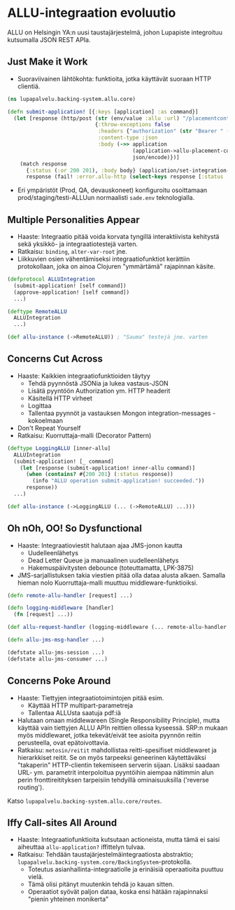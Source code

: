 # ALLU-integraation evoluutio

ALLU on Helsingin YA:n uusi taustajärjestelmä, johon Lupapiste integroituu kutsumalla JSON REST APIa.

## Just Make it Work

* Suoraviivainen lähtökohta: funktioita, jotka käyttävät suoraan HTTP clientiä.

```clojure
(ns lupapalvelu.backing-system.allu.core)

(defn submit-application! [{:keys [application] :as command}]
  (let [response (http/post (str (env/value :allu :url) "/placementcontracts")
                            {:throw-exceptions false
                             :headers {"authorization" (str "Bearer " (env/value :allu :jwt))}
                             :content-type :json
                             :body (->> application
                                        (application->allu-placement-contract true)
                                        json/encode)})]
    (match response
      {:status (:or 200 201), :body body} (application/set-integration-key (:id application) :ALLU {:id body})
      response (fail! :error.allu-http (select-keys response [:status :body])))))
```

* Eri ympäristöt (Prod, QA, devauskoneet) konfiguroitu osoittamaan prod/staging/testi-ALLUun normaalisti `sade.env`
  teknologialla.

## Multiple Personalities Appear

* Haaste: Integraatio pitää voida korvata tyngillä interaktiivista kehitystä sekä yksikkö- ja integraatiotestejä varten.
* Ratkaisu: `binding`, `alter-var-root` jne.
* Liikkuvien osien vähentämiseksi integraatiofunktiot kerättiin protokollaan, joka on ainoa Clojuren "ymmärtämä"
  rajapinnan käsite.

```clojure
(defprotocol ALLUIntegration
  (submit-application! [self command])
  (approve-application! [self command])
  ...)

(deftype RemoteALLU
  ALLUIntegration
  ...)

(def allu-instance (->RemoteALLU)) ; "Sauma" testejä jne. varten
```

## Concerns Cut Across

* Haaste: Kaikkien integraatiofunktioiden täytyy
    - Tehdä pyynnöstä JSONia ja lukea vastaus-JSON
    - Lisätä pyyntöön Authorization ym. HTTP headerit
    - Käsitellä HTTP virheet
    - Logittaa
    - Tallentaa pyynnöt ja vastauksen Mongon integration-messages -kokoelmaan
* Don't Repeat Yourself
* Ratkaisu: Kuorruttaja-malli (Decorator Pattern)

```clojure
(deftype LoggingALLU [inner-allu]
  ALLUIntegration
  (submit-application! [_ command]
    (let [response (submit-application! inner-allu command)]
      (when (contains? #{200 201} (:status response))
        (info "ALLU operation submit-application! succeeded."))
      response))
  ...)

(def allu-instance (->LoggingALLU (... (->RemoteALLU) ...)))
```

## Oh nOh, OO! So Dysfunctional

* Haaste: Integraatioviestit halutaan ajaa JMS-jonon kautta
    - Uudelleenlähetys
    - Dead Letter Queue ja manuaalinen uudelleenlähetys
    - Hakemuspäivitysten debounce (toteuttamatta, LPK-3875)
* JMS-sarjallistuksen takia viestien pitää olla dataa alusta alkaen. Samalla hieman nolo Kuorruttaja-malli muuttuu
  middleware-funktioiksi.

```clojure
(defn remote-allu-handler [request] ...)

(defn logging-middleware [handler]
  (fn [request] ...))

(def allu-request-handler (logging-middleware (... remote-allu-handler ...)))

(defn allu-jms-msg-handler ...)

(defstate allu-jms-session ...)
(defstate allu-jms-consumer ...)
```

## Concerns Poke Around

* Haaste: Tiettyjen integraatiotoimintojen pitää esim.
    - Käyttää HTTP multipart-parametreja
    - Tallentaa ALLUsta saatuja pdf:iä
* Halutaan omaan middlewareen (Single Responsibility Principle), mutta käyttää vain tiettyjen ALLU APIn reittien ollessa
  kyseessä. SRP:n mukaan myös middlewaret, jotka tekevät/eivät tee asioita pyynnön reitin perusteella,
  ovat epätoivottavia.
* Ratkaisu: `metosin/reitit` mahdollistaa reitti-spesifiset middlewaret ja hierarkkiset reitit. Se on myös tarpeeksi
  geneerinen käytettäväksi "takaperin" HTTP-clientin tekemiseen serverin sijaan. Lisäksi saadaan URL- ym. parametrit
  interpoloitua pyyntöihin aiempaa nätimmin alun perin fronttireitityksen tarpeisiin tehdyillä ominaisuuksilla
  ('reverse routing').

Katso `lupapalvelu.backing-system.allu.core/routes`.

## Iffy Call-sites All Around

* Haaste: Integraatiofunktioita kutsutaan actioneista, mutta tämä ei saisi aiheuttaa `allu-application?` iffittelyn
  tulvaa.
* Ratkaisu: Tehdään taustajärjestelmäintegraatiosta abstraktio;
  `lupapalvelu.backing-system.core/BackingSystem`-protokolla.
    - Toteutus asianhallinta-integraatiolle ja erinäisiä operaatioita puuttuu vielä.
    - Tämä olisi pitänyt muutenkin tehdä jo kauan sitten.
    - Operaatiot syövät paljon dataa, koska ensi hätään rajapinnaksi "pienin yhteinen monikerta"
